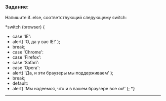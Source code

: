 ### Задание: 
Напишите if..else, соответствующий следующему switch:

*switch (browser) {
*  case 'IE':
*    alert( 'О, да у вас IE!' );
*    break;
* case 'Chrome':
*  case 'Firefox':
* case 'Safari':
* case 'Opera':
* alert( 'Да, и эти браузеры мы поддерживаем' );
*   break;
*   default:
*    alert( 'Мы надеемся, что и в вашем браузере все ок!' );
*}
***